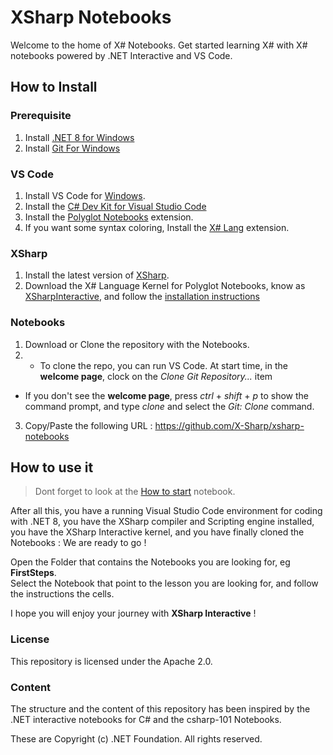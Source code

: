 # XSharp Notebooks
Welcome to the home of X# Notebooks.
Get started learning X# with X# notebooks powered by .NET Interactive and VS Code. 

## How to Install

### Prerequisite
1. Install [.NET 8 for Windows](https://dotnet.microsoft.com/en-us/download/dotnet/8.0)
2. Install [Git For Windows](https://git-scm.com/download/win)

### VS Code
1. Install VS Code for [Windows](https://code.visualstudio.com/Download).
2. Install the [C# Dev Kit for Visual Studio Code](https://marketplace.visualstudio.com/items?itemName=ms-dotnettools.csdevkit)
3. Install the [Polyglot Notebooks](https://marketplace.visualstudio.com/items?itemName=ms-dotnettools.dotnet-interactive-vscode) extension.
4. If you want some syntax coloring, Install the [X# Lang](https://marketplace.visualstudio.com/items?itemName=InfomindsAG.xsharp-lang) extension.

### XSharp
1. Install the latest version of [XSharp](https://www.xsharp.eu/itm-downloads?folder=installers).
2. Download the X# Language Kernel for Polyglot Notebooks, know as [XSharpInteractive](), and follow the [installation instructions]()

### Notebooks
1. Download or Clone the repository with the Notebooks.
2. - To clone the repo, you can run VS Code. At start time, in the **welcome page**, clock on the *Clone Git Repository...* item
- If you don't see the **welcome page**, press *ctrl* + *shift* + *p* to show the command prompt, and type *clone* and select the *Git: Clone* command.
3. Copy/Paste the following URL : https://github.com/X-Sharp/xsharp-notebooks

## How to use it

> Dont forget to look at the [How to start](HowToStart.ipynb) notebook.

After all this, you have a running Visual Studio Code environment for coding with .NET 8, you have the XSharp compiler and Scripting engine installed, you have the XSharp Interactive kernel, and you have finally cloned the Notebooks : We are ready to go !

Open the Folder that contains the Notebooks you are looking for, eg **FirstSteps**.  
Select the Notebook that point to the lesson you are looking for, and follow the instructions the cells.

I hope you will enjoy your journey with **XSharp Interactive** !


### License

This repository is licensed under the Apache 2.0.

### Content

The structure and the content of this repository has been inspired by the .NET interactive notebooks for C# and the csharp-101 Notebooks.

These are Copyright (c) .NET Foundation. All rights reserved.

